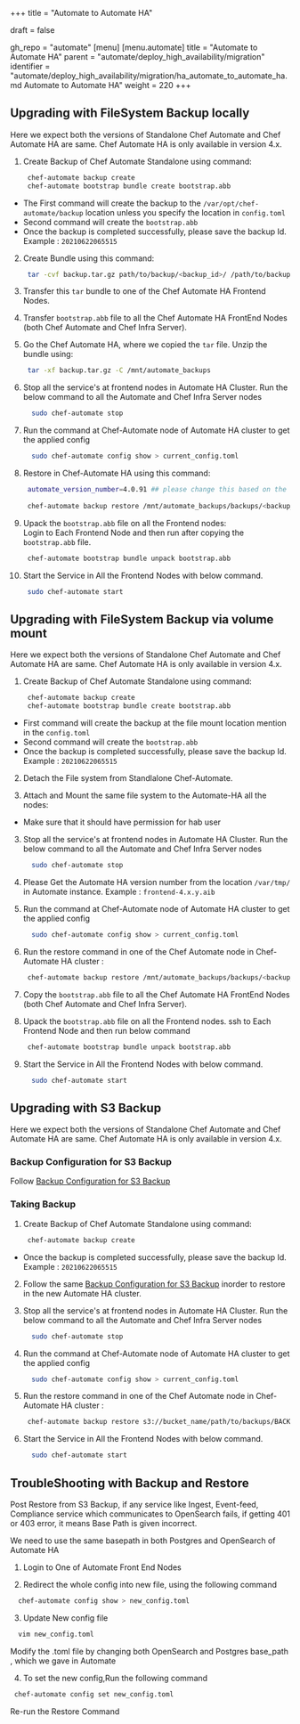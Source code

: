 +++
title = "Automate to Automate HA"

draft = false

gh_repo = "automate"
[menu]
  [menu.automate]
    title = "Automate to Automate HA"
    parent = "automate/deploy_high_availability/migration"
    identifier = "automate/deploy_high_availability/migration/ha_automate_to_automate_ha.md Automate to Automate HA"
    weight = 220
+++
 
## Upgrading with FileSystem Backup locally

Here we expect both the versions of Standalone Chef Automate and Chef Automate HA are same. Chef Automate HA is only available in version 4.x.

1. Create Backup of Chef Automate Standalone using command:
    ```bash
     chef-automate backup create
     chef-automate bootstrap bundle create bootstrap.abb
    ```
  - The First command will create the backup to the `/var/opt/chef-automate/backup` location unless you specify the location in `config.toml`
  - Second command will create the `bootstrap.abb` 
  - Once the backup is completed successfully, please save the backup Id. Example : `20210622065515`

2. Create Bundle using this command:
    ```bash
     tar -cvf backup.tar.gz path/to/backup/<backup_id>/ /path/to/backup/automatebackup-elasticsearch/ /path/to/backup/.tmp/
    ```
3. Transfer this `tar` bundle to one of the Chef Automate HA Frontend Nodes.

4. Transfer `bootstrap.abb` file to all the Chef Automate HA FrontEnd Nodes (both Chef Automate and Chef Infra Server).

5. Go the Chef Automate HA, where we copied the `tar` file. Unzip the bundle using:
    ```bash
     tar -xf backup.tar.gz -C /mnt/automate_backups
    ```

6. Stop all the service's at frontend nodes in Automate HA Cluster.
   Run the below command to all the Automate and Chef Infra Server nodes
    ``` bash
      sudo chef-automate stop
    ``` 

7. Run the command at Chef-Automate node of Automate HA cluster to get the applied config
   ```bash
     sudo chef-automate config show > current_config.toml 
   ``` 

8. Restore in Chef-Automate HA using this command:
    ```bash
     automate_version_number=4.0.91 ## please change this based on the version of Chef Automate running.
     
     chef-automate backup restore /mnt/automate_backups/backups/<backup_id>/ --patch-config current_config.toml --airgap-bundle /var/tmp/frontend-${automate_version_number}.aib --skip-preflight
    ```
9. Upack the `bootstrap.abb` file on all the Frontend nodes: \
  Login to Each Frontend Node and then run after copying the `bootstrap.abb` file.
    ```bash
     chef-automate bootstrap bundle unpack bootstrap.abb
    ```
10. Start the Service in All the Frontend Nodes with below command.
    ``` bash
     sudo chef-automate start
    ``` 

## Upgrading with FileSystem Backup via volume mount

Here we expect both the versions of Standalone Chef Automate and Chef Automate HA are same. Chef Automate HA is only available in version 4.x.

1. Create Backup of Chef Automate Standalone using command:
    ```bash
     chef-automate backup create
     chef-automate bootstrap bundle create bootstrap.abb
    ```
  - First command will create the backup at the file mount location mention in the `config.toml`
  - Second command will create the `bootstrap.abb` 
  - Once the backup is completed successfully, please save the backup Id. Example : `20210622065515`

2. Detach the File system from Standlalone Chef-Automate. 

3. Attach and Mount the same file system to the Automate-HA all the nodes:
  - Make sure that it should have permission for hab user

3. Stop all the service's at frontend nodes in Automate HA Cluster.
   Run the below command to all the Automate and Chef Infra Server nodes
    ``` bash
      sudo chef-automate stop
    ``` 

4. Please Get the Automate HA version number from the location `/var/tmp/` in Automate instance. Example : `frontend-4.x.y.aib`

5. Run the command at Chef-Automate node of Automate HA cluster to get the applied config
   ```bash
     sudo chef-automate config show > current_config.toml 
   ``` 

6. Run the restore command in one of the Chef Automate node in Chef-Automate HA cluster :
    ```bash
     chef-automate backup restore /mnt/automate_backups/backups/<backup_id>/ --patch-config current_config.toml --airgap-bundle /var/tmp/frontend-4.x.y.aib --skip-preflight
    ```

7. Copy the `bootstrap.abb` file to all the Chef Automate HA FrontEnd Nodes (both Chef Automate and Chef Infra Server).

8. Upack the `bootstrap.abb` file on all the Frontend nodes.
   ssh to Each Frontend Node and then run below command
    ```bash
     chef-automate bootstrap bundle unpack bootstrap.abb
    ```
9. Start the Service in All the Frontend Nodes with below command.
    ``` bash
      sudo chef-automate start
    ``` 

## Upgrading with S3 Backup

Here we expect both the versions of Standalone Chef Automate and Chef Automate HA are same. Chef Automate HA is only available in version 4.x.

### Backup Configuration for S3 Backup

Follow [Backup Configuration for S3 Backup](https://docs.chef.io/automate/ha_backup_restore_prerequisites/#pre-backup-configuration-for-s3-backup)

### Taking Backup 

1. Create Backup of Chef Automate Standalone using command:
    ```bash
     chef-automate backup create
    ```
  - Once the backup is completed successfully, please save the backup Id. Example : `20210622065515`

2. Follow the same [Backup Configuration for S3 Backup](https://docs.chef.io/automate/ha_backup_restore_prerequisites/#pre-backup-configuration-for-s3-backup) inorder to restore in the new Automate HA cluster.

3. Stop all the service's at frontend nodes in Automate HA Cluster.
   Run the below command to all the Automate and Chef Infra Server nodes
    ``` bash
      sudo chef-automate stop
    ``` 
4. Run the command at Chef-Automate node of Automate HA cluster to get the applied config
   ```bash
     sudo chef-automate config show > current_config.toml 
   ```  
5. Run the restore command in one of the Chef Automate node in Chef-Automate HA cluster :
    ```bash
     chef-automate backup restore s3://bucket_name/path/to/backups/BACKUP_ID --patch-config current_config.toml --airgap-bundle /var/tmp/frontend-4.x.y.aib --skip-preflight --s3-access-key "Access_Key" --s3-secret-key "Secret_Key".
    ```   
6. Start the Service in All the Frontend Nodes with below command.
    ``` bash
      sudo chef-automate start
    ```     
## TroubleShooting with Backup and Restore

Post Restore from S3 Backup, if any service like Ingest, Event-feed, Compliance service which communicates to OpenSearch fails, if getting 401 or 403 error, it means Base Path is given incorrect.

We need to use the same basepath in both Postgres and OpenSearch of Automate HA

1. Login to One of Automate Front End Nodes

2. Redirect the whole config into new file, using the following command
  ```bash
    chef-automate config show > new_config.toml
  ```
3. Update New config file
  ```bash
    vim new_config.toml
  ```
   Modify the .toml file by changing both OpenSearch and Postgres base_path , which we gave in Automate

4. To set the new config,Run the following command   
  ```bash
   chef-automate config set new_config.toml
  ```
Re-run the Restore Command  